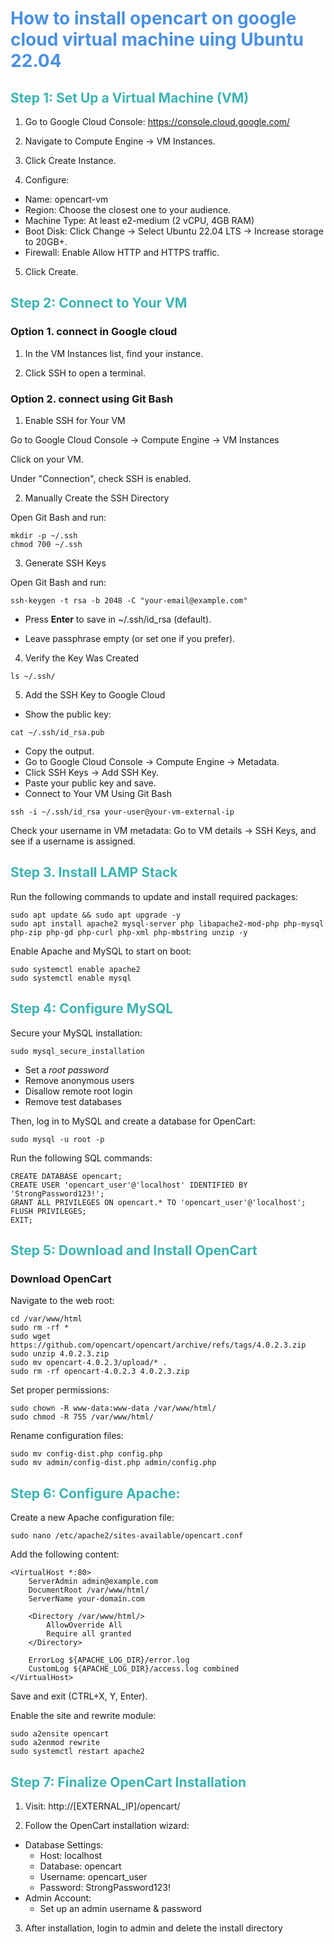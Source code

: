 # <span style="color:  #4A90E2;">How to install opencart on google cloud virtual machine uing Ubuntu 22.04 </span>


## <span style="color: #3CB4B3;"> Step 1: Set Up a Virtual Machine (VM)

1. Go to Google Cloud Console: https://console.cloud.google.com/

2. Navigate to Compute Engine → VM Instances.

3. Click Create Instance.

4. Configure:

* Name: opencart-vm
* Region: Choose the closest one to your audience.
* Machine Type: At least e2-medium (2 vCPU, 4GB RAM)
* Boot Disk: Click Change → Select Ubuntu 22.04 LTS → Increase storage to 20GB+.
* Firewall: Enable Allow HTTP and HTTPS traffic.

5. Click Create.

## <span style="color: #3CB4B3;"> Step 2: Connect to Your VM

### Option 1. connect in Google cloud

1. In the VM Instances list, find your instance.

2. Click SSH to open a terminal.

### Option 2. connect using Git Bash 

1. Enable SSH for Your VM 

 Go to Google Cloud Console → Compute Engine → VM Instances

 Click on your VM.

 Under "Connection", check SSH is enabled.

 2. Manually Create the SSH Directory

Open Git Bash and run:

```
mkdir -p ~/.ssh
chmod 700 ~/.ssh
```

3. Generate SSH Keys 

Open Git Bash and run:
```
ssh-keygen -t rsa -b 2048 -C "your-email@example.com"
```
* Press **Enter** to save in ~/.ssh/id_rsa (default).

* Leave passphrase empty (or set one if you prefer).

4. Verify the Key Was Created

```
ls ~/.ssh/
```
5. Add the SSH Key to Google Cloud

* Show the public key:
```
cat ~/.ssh/id_rsa.pub
```

* Copy the output.
* Go to Google Cloud Console → Compute Engine → Metadata.
* Click SSH Keys → Add SSH Key.
* Paste your public key and save.
* Connect to Your VM Using Git Bash

```
ssh -i ~/.ssh/id_rsa your-user@your-vm-external-ip
```

Check your username in VM metadata: Go to VM details → SSH Keys, and see if a username is assigned.

## <span style="color: #3CB4B3;">Step 3. Install LAMP Stack 

Run the following commands to update and install required packages:

```
sudo apt update && sudo apt upgrade -y
sudo apt install apache2 mysql-server php libapache2-mod-php php-mysql php-zip php-gd php-curl php-xml php-mbstring unzip -y
```

Enable Apache and MySQL to start on boot:

```
sudo systemctl enable apache2
sudo systemctl enable mysql
```
## <span style="color: #3CB4B3;">Step 4: Configure MySQL

Secure your MySQL installation:

```
sudo mysql_secure_installation
```

* Set a *root password*
* Remove anonymous users
* Disallow remote root login
* Remove test databases

Then, log in to MySQL and create a database for OpenCart:

```
sudo mysql -u root -p
```

Run the following SQL commands:

```
CREATE DATABASE opencart;
CREATE USER 'opencart_user'@'localhost' IDENTIFIED BY 'StrongPassword123!';
GRANT ALL PRIVILEGES ON opencart.* TO 'opencart_user'@'localhost';
FLUSH PRIVILEGES;
EXIT;
```

 ## <span style="color: #3CB4B3;">Step 5: Download and Install OpenCart

 ### Download OpenCart

Navigate to the web root:

 ```
cd /var/www/html
sudo rm -rf *
sudo wget https://github.com/opencart/opencart/archive/refs/tags/4.0.2.3.zip
sudo unzip 4.0.2.3.zip
sudo mv opencart-4.0.2.3/upload/* .
sudo rm -rf opencart-4.0.2.3 4.0.2.3.zip
```

Set proper permissions:
```
sudo chown -R www-data:www-data /var/www/html/
sudo chmod -R 755 /var/www/html/
```

Rename configuration files:
```
sudo mv config-dist.php config.php
sudo mv admin/config-dist.php admin/config.php
```

## <span style="color: #3CB4B3;">Step 6: Configure Apache:

Create a new Apache configuration file:
```
sudo nano /etc/apache2/sites-available/opencart.conf
```

Add the following content:
```
<VirtualHost *:80>
    ServerAdmin admin@example.com
    DocumentRoot /var/www/html/
    ServerName your-domain.com

    <Directory /var/www/html/>
        AllowOverride All
        Require all granted
    </Directory>

    ErrorLog ${APACHE_LOG_DIR}/error.log
    CustomLog ${APACHE_LOG_DIR}/access.log combined
</VirtualHost>
```

Save and exit (CTRL+X, Y, Enter).

Enable the site and rewrite module:

```
sudo a2ensite opencart
sudo a2enmod rewrite
sudo systemctl restart apache2
```

## <span style="color: #3CB4B3;">Step 7: Finalize OpenCart Installation

1. Visit: http://[EXTERNAL_IP]/opencart/

2. Follow the OpenCart installation wizard:

* Database Settings:
    * Host: localhost
    * Database: opencart
    * Username: opencart_user
    * Password: StrongPassword123!
* Admin Account:
    * Set up an admin username & password

3. After installation, login to admin and delete the install directory

